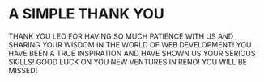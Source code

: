# A SIMPLE THANK YOU

THANK YOU LEO FOR HAVING SO MUCH PATIENCE WITH US AND SHARING YOUR WISDOM IN THE WORLD OF WEB DEVELOPMENT! YOU HAVE BEEN A TRUE INSPIRATION AND HAVE SHOWN US YOUR SERIOUS SKILLS! GOOD LUCK ON YOU NEW VENTURES IN RENO! YOU WILL BE MISSED!
